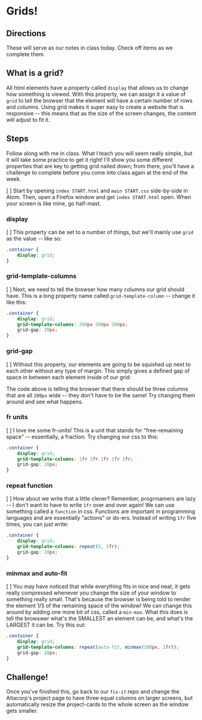 # Grids!

## Directions

These will serve as our notes in class today. Check off items as we complete them.

## What is a grid?

All html elements have a property called `display` that allows us to change how something is viewed. With this property, we can assign it a value of `grid` to
tell the browser that the element will have a certain number of rows and columns. Using grid makes it super easy to create a website that is responsive -- this means that as the size of the screen changes, the content will adjust to fit it.

## Steps

Follow along with me in class. What I teach you will seem really simple, but it will take some practice to get it right! I'll show you some different properties that are key to getting grid nailed down; from there, you'll have a challenge to complete before you come into class again at the end of the week.

[ ] Start by opening `index START.html` and `main START.css` side-by-side in Atom. Then, open a Firefox window and get `index START.html` open. When your screen is like mine, go half-mast.

### display

[ ] This property can be set to a number of things, but we'll mainly use `grid` as the value -- like so:

```CSS
.container {
    display: grid;
}
```

### grid-template-columns

[ ] Next, we need to tell the browser how many columns our grid should have. This is a long property name called `grid-template-column` -- change it like this:

```CSS
.container {
    display: grid;
    grid-template-columns: 200px 200px 200px;
    grid-gap: 20px;
}
```

### grid-gap

[ ] Without this property, our elements are going to be squished up next to each other without any type of margin. This simply gives a defined gap of space in between each element inside of our grid:

The code above is telling the browser that there should be three columns that are all `200px` wide -- they don't have to be the same! Try changing them around and see what happens.

### fr units

[ ] I love me some fr-units! This is a unit that stands for "free-remaining space" -- essentially, a fraction. Try changing our css to this:

```CSS
.container {
    display: grid;
    grid-template-columns: 1fr 1fr 1fr 1fr 1fr;
    grid-gap: 20px;
}
```

### repeat function

[ ] How about we write that a little clener? Remember, progrmamers are lazy -- I don't want to have to write `1fr` over and over again! We can use something called a `function` in css. Functions are important in programming languages and are essentially "actions" or do-ers. Instead of writing `1fr` five times, you can just write:

```CSS
.container {
    display: grid;
    grid-template-columns: repeat(5, 1fr);
    grid-gap: 20px;
}
```

### minmax and auto-fit

[ ] You may have noticed that while everything fits in nice and neat, it gets really compressed whenever you change the size of your window to something really small. That's because the browser is being told to render the element 1/5 of the remaining space of the window! We can change this around by adding one more bit of css, called a `min-max`. What this does is tell the browswer what's the SMALLEST an element can be, and what's the LARGEST it can be. Try this out:

```CSS
.container {
    display: grid;
    grid-template-columns: repeat(auto-fit, minmax(200px, 1fr));
    grid-gap: 20px;
}
```
## Challenge!
Once you've finished this, go back to our `fix-it` repo and change the Altacorp's project page to have three equal columns on larger screens, but automatically resize the project-cards to the whole screen as the window gets smaller.
